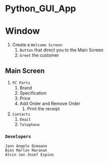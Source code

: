 # Python_GUI_App

# Window
1. Create a `Welcome Screen`:
    1. `Button` that direct you to the Main Screen
    2. `Greet` the customer

## Main Screen
1. `PC Parts`
    1. Brand
    2. Specification
    3. Price
    4. Add Order and Remove Order
         1. Print the receipt
2. `Contacts`
    1. `Email`
    2. `Telephone`
### `Developers`
    Jann Angelo Dimaano
    Bien Marlon Maranan
    Alvin Jan Josef Espino